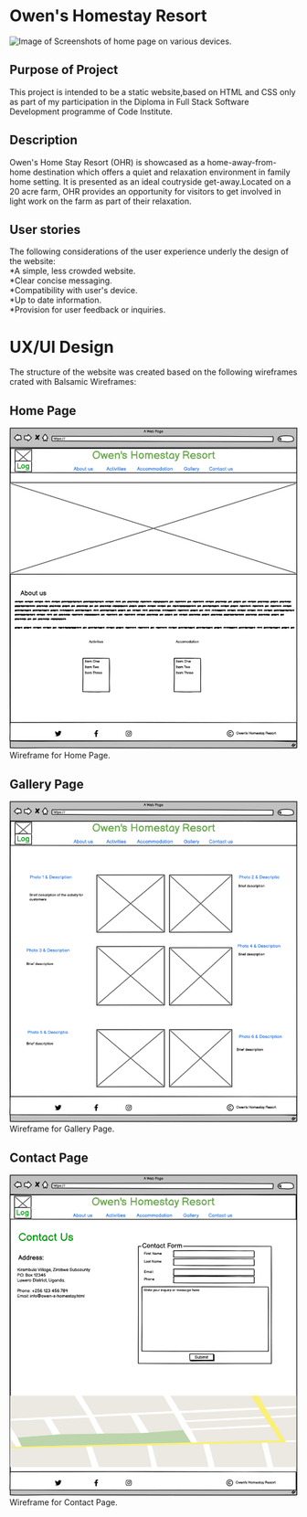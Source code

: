 
# Owen's Homestay Resort #

<p><img src="assets/Images/Screenshots/screenshots.png" alt="Image of Screenshots of home page on various devices."></p>   

## Purpose of Project ##

This project is intended to be a static website,based on HTML and CSS only as part of my participation in the Diploma in Full Stack Software Development programme of Code Institute.

## Description ##

Owen's Home Stay Resort (OHR) is showcased as a home-away-from-home destination which offers a quiet and relaxation environment in family home setting. It is presented as an ideal coutryside get-away.Located on a 20 acre farm, OHR provides an opportunity for visitors to get involved in light work on the farm as part of their relaxation.  

## User stories ##

The following considerations of the user experience underly the design of the website:  
*A simple, less crowded website.  
*Clear concise messaging.  
*Compatibility with user's device.  
*Up to date information.  
*Provision for user feedback or inquiries.  

# UX/UI Design #

The structure of the website was created based on the following wireframes crated with Balsamic Wireframes:  

## Home Page ##

<p><img src="assets/Images/Wireframes/Home.png" alt="Wireframe for Home Page.">Wireframe for Home Page.</p>  

## Gallery Page ##

<p><img src="assets/Images/Wireframes/Gallery.png" alt="Wireframe for Gallery Page.">Wireframe for Gallery Page.</p>  

## Contact Page ##

<p><img src="assets/Images/Wireframes/Contact.png" alt="Wireframe for Contact Page.">Wireframe for Contact Page.</p>  